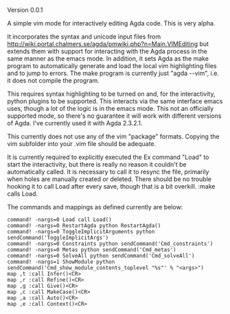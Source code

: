 Version 0.0.1

A simple vim mode for interactively editing Agda code.  This is very alpha.

It incorporates the syntax and unicode input files from <http://wiki.portal.chalmers.se/agda/pmwiki.php?n=Main.VIMEditing>
but extends them with support for interacting with the Agda process in the same manner as the emacs mode.  In addition,
it sets Agda as the make program to automatically generate and load the local vim highlighting files and to jump
to errors.  The make program is currently just "agda --vim", i.e. it does not compile the program.

This requires syntax highlighting to be turned on and, for the interactivity, python plugins to be supported.  This
interacts via the same interface emacs uses, though a lot of the logic is in the emacs mode.  This not an officially
supported mode, so there's no guarantee it will work with different versions of Agda.  I've currently used it with
Agda 2.3.2.1.

This currently does not use any of the vim "package" formats.  Copying the vim subfolder into your .vim file
should be adequate.

It is currently required to explicitly executed the Ex command "Load" to start the interactivity, but
there is really no reason it couldn't be automatically called.  It is necessary to call it to resync the
file, primarily when holes are manually created or deleted.  There should be no trouble hooking it to call
Load after every save, though that is a bit overkill.  :make calls Load.

The commands and mappings as defined currently are below:

    command! -nargs=0 Load call Load()
    command! -nargs=0 RestartAgda python RestartAgda()
    command! -nargs=0 ToggleImplicitArguments python sendCommand('ToggleImplicitArgs')
    command! -nargs=0 Constraints python sendCommand('Cmd_constraints')
    command! -nargs=0 Metas python sendCommand('Cmd_metas')
    command! -nargs=0 SolveAll python sendCommand('Cmd_solveAll')
    command! -nargs=1 ShowModule python sendCommand('Cmd_show_module_contents_toplevel "%s"' % "<args>")
    map ,t :call Infer()<CR>
    map ,r :call Refine()<CR>
    map ,g :call Give()<CR>
    map ,c :call MakeCase()<CR>
    map ,a :call Auto()<CR>
    map ,e :call Context()<CR>
